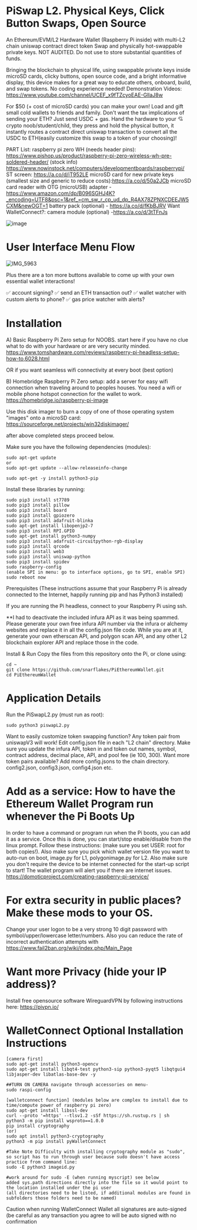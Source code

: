 #  PiSwap L2. Physical Keys, Click Button Swaps, Open Source

An Ethereum/EVM/L2 Hardware Wallet (Raspberry Pi inside) with multi-L2 chain uniswap contract direct token Swap and physically hot-swappable private keys.
NOT AUDITED. Do not use to store substantial quantities of funds. 

Bringing the blockchain to physical life, using swappable private keys inside microSD cards, clicky buttons, open source code, and a bright informative display, this device makes for a great way to educate others, onboard, build, and swap tokens. No coding experience needed!
Demonstration Videos: https://www.youtube.com/channel/UCEF_x9fTZcyoEAE-GllaJ8w

For $50 (+ cost of microSD cards) you can make your own! Load and gift small cold wallets to friends and family.
Don't want the tax implications of sending your ETH?  Just send USDC + gas. 
Hand the hardware to your 💘 crypto noob/student/child, they press and hold the physical button, it instantly routes a contract direct uniswap transaction to convert all the USDC to ETH(easily customize this swap to a token of your choosing)!

PART List: 
raspberry pi zero WH (needs header pins): https://www.pishop.us/product/raspberry-pi-zero-wireless-wh-pre-soldered-header/
(stock info) https://www.nowinstock.net/computers/developmentboards/raspberrypi/
ST screen: https://a.co/d/iT952LE
microSD card for new private keys (smallest size and generic to reduce costs):https://a.co/d/50a2JCb
microSD card reader with OTG (microUSB) adapter - https://www.amazon.com/dp/B096SGHJ4K?_encoding=UTF8&psc=1&ref_=cm_sw_r_cp_ud_dp_R4AX78ZPNXCDEEJW5CXM&newOGT=1
battery pack (optional) - https://a.co/d/fKbBJRV
Want WalletConnect?: camera module (optional) -https://a.co/d/3tTFnJs

![image](https://nftydaze.com/wp-content/uploads/2023/04/IMG-1435.jpg)

# User Interface Menu Flow
![IMG_5963](https://github.com/user-attachments/assets/8df36b67-a583-497c-b559-e5e7b92dd86b)

Plus there are a ton more buttons available to come up with your own essential wallet interactions!

✅ account signing?
✅ send an ETH transaction out?
✅ wallet watcher with custom alerts to phone?
✅ gas price watcher with alerts?


# Installation

A) Basic Raspberry Pi Zero setup for NOOBS.  start here if you have no clue what to do with your hardware or are very security minded.
https://www.tomshardware.com/reviews/raspberry-pi-headless-setup-how-to,6028.html

OR if you want seamless wifi connectivity at every boot (best option)

B) Homebridge Raspberry Pi Zero setup: add a server for easy wifi connection when traveling around to peoples houses. You need a wifi or mobile phone hotspot connection for the wallet to work.
https://homebridge.io/raspberry-pi-image

Use this disk imager to burn a copy of one of those operating system "images" onto a microSD card: https://sourceforge.net/projects/win32diskimager/

after above completed steps proceed below. 

Make sure you have the following dependencies (modules):

````
sudo apt-get update
or
sudo apt-get update --allow-releaseinfo-change

sudo apt-get -y install python3-pip
````

Install these libraries by running:

````
sudo pip3 install st7789
sudo pip3 install pillow
sudo pip3 install board
sudo pip3 install gpiozero
sudo pip3 install adafruit-blinka
sudo apt-get install libopenjp2-7
sudo pip3 install RPI.GPIO
sudo apt-get install python3-numpy 
sudo pip3 install adafruit-circuitpython-rgb-display
sudo pip3 install qrcode
sudo pip3 install web3
sudo pip3 install uniswap-python
sudo pip3 install spidev
sudo raspberry-config
(enable SPI in menu: go to interface options, go to SPI, enable SPI)
sudo reboot now

````

Prerequisites
(These instructions assume that your Raspberry Pi is already connected to the Internet, happily running pip and has Python3 installed)

If you are running the Pi headless, connect to your Raspberry Pi using ssh.

**I had to deactivate the included infura API as it was being spammed. Please generate your own free infura API number via the infura or alchemy websites and replace it in all the config.json file code. While you are at it, generate your own etherscan API, and polygon scan API, and any other L2 blockchain explorer API and replace those in the code. 

Install & Run
Copy the files from this repository onto the Pi, or clone using:

```````````
cd ~
git clone https://github.com/snarflakes/PiEthereumWallet.git
cd PiEthereumWallet
```````````

# Application Details

Run the PiSwapL2.py (must run as root):

`````````````
sudo python3 piswapL2.py
`````````````

Want to easily customize token swapping function? Any token pair from uniswapV3 will work! 
Edit config.json file in each "L2 chain" directory.  Make sure you update the infura API, token in and token out names, symbol, contract address, decimal place, API, and pool fee (ie 100, 300). Want more token pairs available? Add more config.jsons to the chain directory.  config2.json, config3.json, config4.json etc.

# Add as a service: How to have the Ethereum Wallet Program run whenever the Pi Boots Up 

In order to have a command or program run when the Pi boots, you can add it as a service. Once this is done, you can start/stop enable/disable from the linux prompt.
Follow these instructions: (make sure you set USER: root for both copies!). Also make sure you pick which wallet version file you want to auto-run on boot, image.py for L1, polygonimage.py for L2. Also make sure you don't require the device to be internet connected for the start-up script to start! The wallet program will alert you if there are internet issues.
https://domoticproject.com/creating-raspberry-pi-service/

# For extra security in public places? Make these mods to your OS.

Change your user logon to be a very strong 10 digit password with symbol/upper/lowercase letter/numbers.  Also you can reduce the rate of incorrect authentication attempts with https://www.fail2ban.org/wiki/index.php/Main_Page

# Want more Privacy (hide your IP address)?

Install free opensource software WireguardVPN by following instructions here: https://pivpn.io/

# WalletConnect Optional Installation Instructions
````
[camera first]
sudo apt-get install python3-opencv
sudo apt-get install libqt4-test python3-sip python3-pyqt5 libqtgui4 libjasper-dev libatlas-base-dev -y

##TURN ON CAMERA navigate through accessories on menu- 
sudo raspi-config

[walletconnect function] (modules below are complex to install due to time/compute power of raspberry pi zero)
sudo apt-get install libssl-dev
curl --proto '=https' --tlsv1.2 -sSf https://sh.rustup.rs | sh
python3 -m pip install wsproto==1.0.0
pip install cryptography
(or)
sudo apt install python3-cryptography
python3 -m pip install pyWalletConnect

#Take Note Difficulty with installing cryptography module as "sudo", so script has to run through user because sudo doesn't have access
practice from command line: 
sudo -E python3 imageid.py

#work around for sudo -E (when running myscript) see below
added sys.path directions directly into the file so it would point to the location installed under the pi user
(all directories need to be listed, if additional modules are found in subfolders those folders need to be named)

`````````````
Caution when running WalletConnect Wallet all signatures are auto-signed (be careful as any transaction you agree to will be auto signed with no confirmation

`````````````
